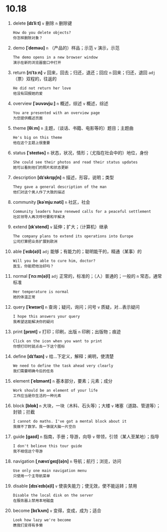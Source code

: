 # 10.18

1. delete **[dɪˈliːt]** `v` 删除 `n` 删除键

   ```
   How do you delete objects?
   你怎样删除对象？
   ```

2. demo **[ˈdeməʊ]** `n` （产品的）样品；示范 `v` 演示，示范

   ```
   The demo opens in a new browser window
   演示在新的浏览器窗口中打开
   ```

3. return **[rɪˈtɜːn]** `v` 回来，回去；归还，退还；回应 `n` 回来；归还，退回 `adj` （票）双程的，往返的

   ```
   He did not return her love
   他没有回报她的爱
   ```

4. overview **[ˈəʊvəvjuː]** `n` 概述，综述 `v` 概述，综述

   ```
   You are presented with an overview page
   为您提供概述页面
   ```

5. theme **[θiːm]** `n` 主题，（谈话、书籍、电影等的）题目；主题曲

   ```
   He's big on this theme
   他在这个主题上很重要
   ```

6. status **[ˈsteɪtəs]** `n` 状态，状况，情形；（尤指在社会中的）地位，身份

   ```
   She could see their photos and read their status updates
   她可以看到他们的照片和状态更新
   ```

7. description **[dɪˈskrɪpʃn]** `n` 描述，形容，说明；类型

   ```
   They gave a general description of the man
   他们对这个男人作了大致的描述
   ```

8. community **[kəˈmjuːnəti]** `n` 社区，社会

   ```
   Community leaders have renewed calls for a peaceful settlement
   社区领导人再次呼吁要和平解决
   ```

9. extend **[ɪkˈstend]** `v` 延伸；扩大；（计算机）继承

   ```
   The company plans to extend its operations into Europe
   公司打算把业务扩展到欧洲
   ```

10. able **[ˈeɪb(ə)l]** `adj` 能够；有能力的；聪明能干的，精通（某事）的

    ```
    Will you be able to cure him, doctor?
    医生，你能把他治好吗？
    ```

11. normal **[ˈnɔːm(ə)l]** `adj` 正常的，标准的；（人）普通的；一般的 `n` 常态，通常标准

    ```
    Her temperature is normal
    她的体温正常
    ```

12. query **[ˈkwɪəri]** `n` 查询；疑问，询问；问号 `v` 质疑，对...表示疑问

    ```
    I hope this answers your query
    我希望这能解决你的疑问
    ```

13. print **[prɪnt]** `v` 打印；印刷，出版 `n` 印刷；出版物；痕迹

    ```
    Click on the icon when you want to print
    你想打印时就点击一下这个图标
    ```

14. define **[dɪˈfaɪn]** `v` 给...下定义，解释；阐明，使清楚

    ```
    We need to define the task ahead very clearly
    我们需要明确今后的任务
    ```

15. element **[ˈelɪmənt]** `n` 基本部分，要素；元素；成分

    ```
    Work should be an element of your life
    工作应当是你生活的一种元素
    ```

16. block **[blɒk]** `n` 大块，一块（木料、石头等）；大楼 `v` 堵塞（道路、管道等）；封锁；拦截

    ```
    I cannot do maths. I've got a mental block about it
    我做不了数学。我一做就大脑一片空白
    ```

17. guide **[ɡaɪd]** `n` 指南，手册；导游，向导 `v` 带领，引领（某人至某地）；指导

    ```
    I don't believe this tour guide
    我不相信这个导游
    ```

18. navigation **[ˌnævɪˈɡeɪʃ(ə)n]** `n` 导航；航行；浏览，访问

    ```
    Use only one main navigation menu
    只使用一个主导航菜单
    ```

19. disable **[dɪsˈeɪb(ə)l]** `v` 使丧失能力；使无效，使不能运转；禁用

    ```
    Disable the local disk on the server
    在服务器上禁用本地磁盘
    ```

20. become **[bɪˈkʌm]** `v` 变得，变成，成为；适合
    ```
    Look how lazy we're become
    瞧我们变得有多懒
    ```

